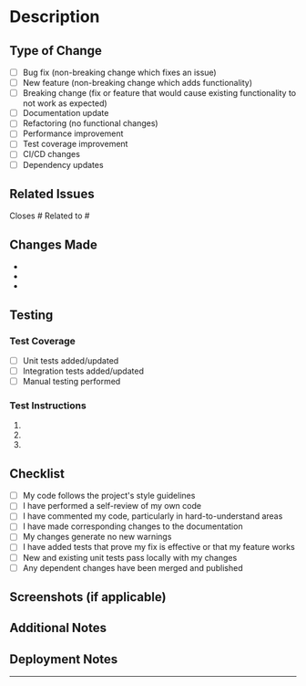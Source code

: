 # Description

<!-- Provide a brief description of the changes in this PR -->

## Type of Change

<!-- Mark the relevant option with an 'x' -->

- [ ] Bug fix (non-breaking change which fixes an issue)
- [ ] New feature (non-breaking change which adds functionality)
- [ ] Breaking change (fix or feature that would cause existing functionality to not work as expected)
- [ ] Documentation update
- [ ] Refactoring (no functional changes)
- [ ] Performance improvement
- [ ] Test coverage improvement
- [ ] CI/CD changes
- [ ] Dependency updates

## Related Issues

<!-- Link to related issues using #issue_number -->

Closes #
Related to #

## Changes Made

<!-- Provide a detailed list of changes -->

-
-
-

## Testing

<!-- Describe the tests you ran and how to reproduce them -->

### Test Coverage

- [ ] Unit tests added/updated
- [ ] Integration tests added/updated
- [ ] Manual testing performed

### Test Instructions
<!-- How can reviewers test these changes? -->

1.
2.
3.

## Checklist

<!-- Mark completed items with an 'x' -->

- [ ] My code follows the project's style guidelines
- [ ] I have performed a self-review of my own code
- [ ] I have commented my code, particularly in hard-to-understand areas
- [ ] I have made corresponding changes to the documentation
- [ ] My changes generate no new warnings
- [ ] I have added tests that prove my fix is effective or that my feature works
- [ ] New and existing unit tests pass locally with my changes
- [ ] Any dependent changes have been merged and published

## Screenshots (if applicable)

<!-- Add screenshots to help explain your changes -->

## Additional Notes

<!-- Add any other context about the PR here -->

## Deployment Notes

<!-- Any special considerations for deployment? Database migrations? Environment variables? -->

---

<!--
For Reviewers:
- Check that the code follows project conventions
- Verify test coverage is adequate
- Ensure documentation is updated
- Confirm CI/CD passes
- Validate the changes work as described
-->
